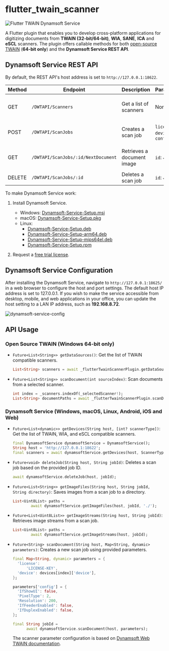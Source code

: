 # flutter_twain_scanner

![Flutter TWAIN Dynamsoft Service](https://www.dynamsoft.com/codepool/img/2023/09/flutter-twain-dynamsoft-service.gif)

A Flutter plugin that enables you to develop cross-platform applications for digitizing documents from **TWAIN (32-bit/64-bit)**, **WIA**, **SANE**, **ICA** and **eSCL** scanners. The plugin offers callable methods for both [open-source TWAIN](https://github.com/twain/twain-samples) (**64-bit only**) and the **Dynamsoft Service REST API**.

## Dynamsoft Service REST API
By default, the REST API's host address is set to `http://127.0.0.1:18622`.

| Method | Endpoint        | Description                   | Parameters                         | Response                      |
|--------|-----------------|-------------------------------|------------------------------------|-------------------------------|
| GET    | `/DWTAPI/Scanners`    | Get a list of scanners  | None                               | `200 OK` with scanner list       |
| POST   | `/DWTAPI/ScanJobs`    | Creates a scan job      | `license`, `device`, `config`      | `201 Created` with job ID    |
| GET    | `/DWTAPI/ScanJobs/:id/NextDocument`| Retrieves a document image     | `id`: Job ID   | `200 OK` with image stream    |
| DELETE | `/DWTAPI/ScanJobs/:id`| Deletes a scan job       | `id`: Job ID                      | `200 OK`              |


To make Dynamsoft Service work:
1. Install Dynamsoft Service.
    - Windows: [Dynamsoft-Service-Setup.msi](https://demo.dynamsoft.com/DWT/DWTResources/dist/DynamsoftServiceSetup.msi)
    - macOS: [Dynamsoft-Service-Setup.pkg](https://demo.dynamsoft.com/DWT/DWTResources/dist/DynamsoftServiceSetup.pkg)
    - Linux: 
        - [Dynamsoft-Service-Setup.deb](https://demo.dynamsoft.com/DWT/DWTResources/dist/DynamsoftServiceSetup.deb)
        - [Dynamsoft-Service-Setup-arm64.deb](https://demo.dynamsoft.com/DWT/DWTResources/dist/DynamsoftServiceSetup-arm64.deb)
        - [Dynamsoft-Service-Setup-mips64el.deb](https://demo.dynamsoft.com/DWT/DWTResources/dist/DynamsoftServiceSetup-mips64el.deb)
        - [Dynamsoft-Service-Setup.rpm](https://demo.dynamsoft.com/DWT/DWTResources/dist/DynamsoftServiceSetup.rpm)
        
2. Request a [free trial license](https://www.dynamsoft.com/customer/license/trialLicense/?product=dcv&package=cross-platform).


## Dynamsoft Service Configuration
After installing the Dynamsoft Service, navigate to `http://127.0.0.1:18625/` in a web browser to configure the host and port settings. The default host IP address is set to 127.0.0.1. If you wish to make the service accessible from desktop, mobile, and web applications in your office,  you can update the host setting to a LAN IP address, such as **192.168.8.72**.

![dynamsoft-service-config](https://github.com/yushulx/dynamsoft-service-REST-API/assets/2202306/e2b1292e-dfbd-4821-bf41-70e2847dd51e)


## API Usage

### Open Source TWAIN (Windows 64-bit only)
- `Future<List<String>> getDataSources()`: Get the list of TWAIN compatible scanners.
    ```dart
    List<String> scanners = await _flutterTwainScannerPlugin.getDataSources();
    ```
- `Future<List<String>> scanDocument(int sourceIndex)`: Scan documents from a selected scanner.
    ```dart
    int index = _scanners.indexOf(_selectedScanner!);
    List<String> documentPaths = await _flutterTwainScannerPlugin.scanDocument(index);
    ```

### Dynamsoft Service (Windows, macOS, Linux, Android, iOS and Web)
- `Future<List<dynamic>> getDevices(String host, [int? scannerType])`: Get the list of TWAIN, WIA, and eSCL compatible scanners.
    ```dart
    final DynamsoftService dynamsoftService = DynamsoftService();
    String host = 'http://127.0.0.1:18622';
    final scanners = await dynamsoftService.getDevices(host, ScannerType.TWAINSCANNER | ScannerType.TWAINX64SCANNER);
    ```
- `Future<void> deleteJob(String host, String jobId)`: Deletes a scan job based on the provided job ID.
    ```dart
    await dynamsoftService.deleteJob(host, jobId);
    ```
- `Future<List<String>> getImageFiles(String host, String jobId, String directory)`: Saves images from a scan job to a directory.
    ```dart
    List<Uint8List> paths =
            await dynamsoftService.getImageFiles(host, jobId, './');
    ```
- `Future<List<Uint8List>> getImageStreams(String host, String jobId)`: Retrieves image streams from a scan job.
    ```dart
    List<Uint8List> paths =
            await dynamsoftService.getImageStreams(host, jobId);
    ```
- `Future<String> scanDocument(String host, Map<String, dynamic> parameters)`: Creates a new scan job using provided parameters.
    ```dart
    final Map<String, dynamic> parameters = {
      'license':
          'LICENSE-KEY',
      'device': devices[index]['device'],
    };

    parameters['config'] = {
      'IfShowUI': false,
      'PixelType': 2,
      'Resolution': 200,
      'IfFeederEnabled': false,
      'IfDuplexEnabled': false,
    };
    
    final String jobId =
          await dynamsoftService.scanDocument(host, parameters);
    ```


    The scanner parameter configuration is based on [Dynamsoft Web TWAIN documentation](https://www.dynamsoft.com/web-twain/docs/info/api/Interfaces.html#DeviceConfiguration). 
